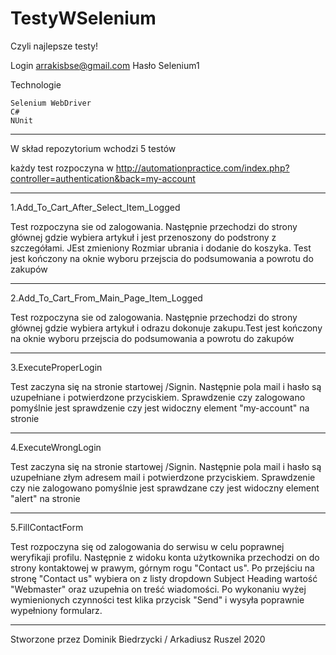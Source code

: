 # TestyWSelenium
Czyli najlepsze testy! 
 
Login arrakisbse@gmail.com 
Hasło Selenium1

Technologie

    Selenium WebDriver
    C#
    NUnit

**************************
W skład repozytorium wchodzi 5 testów

każdy test rozpoczyna w http://automationpractice.com/index.php?controller=authentication&back=my-account
**************************
1.Add_To_Cart_After_Select_Item_Logged

Test rozpoczyna sie od zalogowania. Następnie przechodzi do strony głównej gdzie wybiera artykuł i jest przenoszony do podstrony z szczegółami. JEst zmieniony Rozmiar ubrania i dodanie do koszyka. Test jest kończony na oknie wyboru przejscia do podsumowania a powrotu do zakupów
**************************
2.Add_To_Cart_From_Main_Page_Item_Logged


Test rozpoczyna sie od zalogowania. Następnie przechodzi do strony głównej gdzie wybiera artykuł i odrazu dokonuje zakupu.Test jest kończony na oknie wyboru przejscia do podsumowania a powrotu do zakupów
**************************
3.ExecuteProperLogin

Test zaczyna się na stronie startowej /Signin. Następnie pola mail i hasło są uzupełniane i potwierdzone przyciskiem. Sprawdzenie czy zalogowano pomyślnie jest sprawdzenie czy jest widoczny element "my-account" na stronie 
**************************
4.ExecuteWrongLogin

Test zaczyna się na stronie startowej /Signin. Następnie pola mail i hasło są uzupełniane złym adresem mail i potwierdzone przyciskiem. Sprawdzenie czy nie zalogowano pomyślnie jest sprawdzane czy jest widoczny element "alert" na stronie 
**************************
5.FillContactForm

Test rozpoczyna się od zalogowania do serwisu w celu poprawnej weryfikaji profilu. 
Następnie z widoku konta użytkownika przechodzi on do strony kontaktowej w prawym, górnym rogu "Contact us".
Po przejściu na stronę "Contact us" wybiera on z listy dropdown Subject Heading wartość "Webmaster" oraz uzupełnia on treść wiadomości. 
Po wykonaniu wyżej wymienionych czynności test klika przycisk "Send" i wysyła poprawnie wypełniony formularz.
**************************

Stworzone przez Dominik Biedrzycki / Arkadiusz Ruszel
2020

